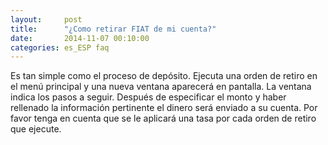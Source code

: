 ```yaml
---
layout:     post
title:      "¿Como retirar FIAT de mi cuenta?"
date:       2014-11-07 00:10:00
categories: es_ESP faq
---
```


Es tan simple como el proceso de depósito. Ejecuta una orden de retiro en el menú principal y una nueva ventana aparecerá en pantalla. La ventana indica los pasos a seguir. Después de especificar el monto y haber rellenado la información pertinente el dinero será enviado a su cuenta. Por favor tenga en cuenta que se le aplicará una tasa por cada orden de retiro que ejecute.
